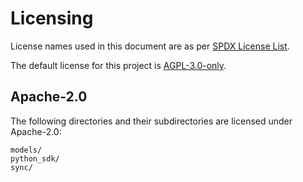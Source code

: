 # Licensing

License names used in this document are as per [SPDX License List](https://spdx.org/licenses/).

The default license for this project is [AGPL-3.0-only](LICENSE).

## Apache-2.0

The following directories and their subdirectories are licensed under Apache-2.0:

```
models/
python_sdk/
sync/
```